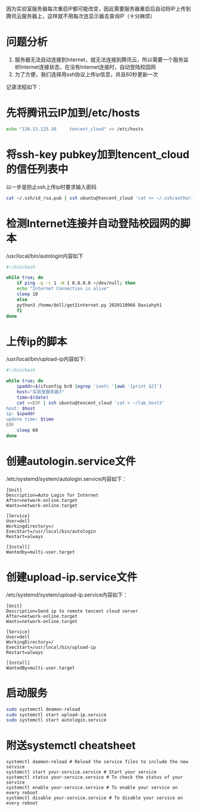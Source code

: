 <!--
.. title: 自动上传实验室服务器信息到腾讯云服务器
.. slug: zi-dong-shang-chuan-shi-yan-shi-fu-wu-qi-xin-xi-dao-teng-xun-yun-fu-wu-qi
.. date: 2021-09-03 19:31:01 UTC+08:00
.. tags: 
.. category: 
.. link: 
.. description: 
.. type: text
-->

因为实验室服务器每次重启IP都可能改变，因此需要服务器重启后自动将IP上传到腾讯云服务器上，这样就不用每次连显示器去查询IP（十分麻烦）

# 问题分析

1. 服务器无法自动连接到Internet，就无法连接到腾讯云，所以需要一个服务监听Internet连接状态，在没有Internet连接时，自动登陆校园网
2. 为了方便，我们选择用ssh协议上传ip信息，并且60秒更新一次

记录流程如下：

# 先将腾讯云IP加到/etc/hosts
```bash
echo "120.53.125.30     tencent_cloud" >> /etc/hosts
```

# 将ssh-key pubkey加到tencent_cloud的信任列表中
以一步是防止ssh上传ip时要求输入密码
```bash
cat ~/.ssh/id_rsa.pub | ssh ubuntu@tencent_cloud 'cat >> ~/.ssh/authorized_keys' 
```

# 检测Internet连接并自动登陆校园网的脚本
/usr/local/bin/autologin内容如下
```bash
#!/bin/bash

while true; do
    if ping -q -c 1 -W 1 8.8.8.8 >/dev/null; then
	echo "Internet Connection is alive"
	sleep 10
    else
	python3 /home/dell/get2internet.py 2020110966 Daxiahyh1
    fi
done
```

# 上传ip的脚本
/usr/local/bin/upload-ip内容如下:
```bash
#!/bin/bash

while true; do
    ipaddr=$(ifconfig br0 |egrep 'inet\ '|awk '{print $2}')
    host="实验室服务器3"
    time=$(date)
    cat <<EOF | ssh ubuntu@tencent_cloud 'cat > ~/lab_host3'
host: $host
ip: $ipaddr
update time: $time
EOF
    sleep 60
done
```

# 创建autologin.service文件
/etc/systemd/system/autologin.service内容如下：
```
[Unit]
Description=Auto Login for Internet
After=network-online.target
Wants=network-online.target

[Service]
User=dell
Workingdirectory=/
ExecStart=/usr/local/bin/autologin
Restart=always

[Install]
Wantedby=multi-user.target
```

# 创建upload-ip.service文件
/etc/systemd/system/upload-ip.service内容如下：
```
[Unit]
Description=Send ip to remote tencent cloud server
After=network-online.target
Wants=network-online.target

[Service]
User=dell
WorkingDirectory=/
ExecStart=/usr/local/bin/upload-ip
Restart=always

[Install]
WantedBy=multi-user.target
```

# 启动服务
```bash
sudo systemctl deamon-reload
sudo systemctl start upload-ip.service
sudo systemctl start autologin.service
```

# 附送systemctl cheatsheet
```
systemctl daemon-reload # Reload the service files to include the new service
systemctl start your-service.service # Start your service
systemctl status your-service.service # To check the status of your service
systemctl enable your-service.service # To enable your service on every reboot
systemctl disable your-service.service # To disable your service on every reboot
```

